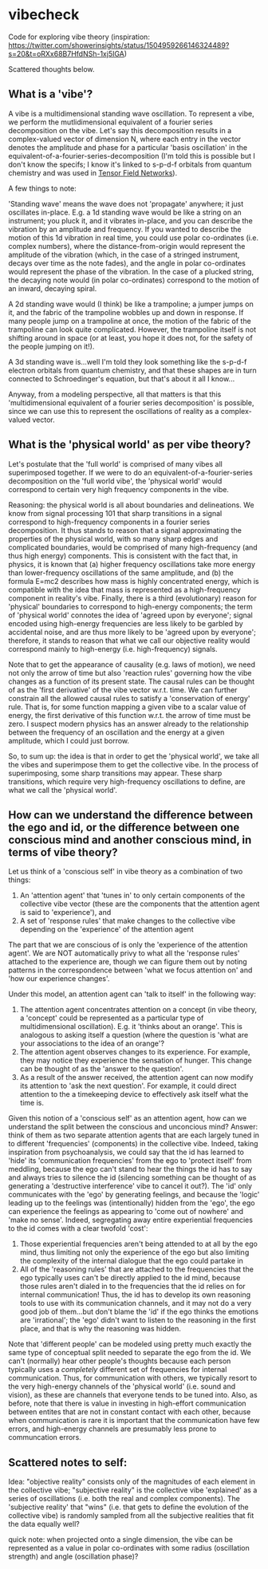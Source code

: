 # vibecheck

Code for exploring vibe theory (inspiration: https://twitter.com/showerinsights/status/1504959266146324489?s=20&t=oRXx68B7HfdNSh-1xj5IGA)

Scattered thoughts below.

## What is a 'vibe'?

A vibe is a multidimensional standing wave oscillation. To represent a vibe, we perform the mutlidimensional equivalent of a fourier series decomposition on the vibe. Let's say this decomposition results in a complex-valued vector of dimension N, where each entry in the vector denotes the amplitude and phase for a particular 'basis oscillation' in the equivalent-of-a-fourier-series-decomposition (I'm told this is possible but I don't know the specifs; I know it's linked to s-p-d-f orbitals from quantum chemistry and was used in [Tensor Field Networks](https://arxiv.org/abs/1802.08219)).

A few things to note:

'Standing wave' means the wave does not 'propagate' anywhere; it just oscillates in-place. E.g. a 1d standing wave would be like a string on an instrument; you pluck it, and it vibrates in-place, and you can describe the vibration by an amplitude and frequency. If you wanted to describe
the motion of this 1d vibration in real time, you could use polar co-ordinates (i.e. complex numbers), where the distance-from-origin would represent the amplitude of the vibration (which, in the case of a stringed instrument, decays over time as the note fades), and the angle in polar co-ordinates would represent the phase of the vibration. In the case of a plucked string, the decaying note would (in polar co-ordinates) correspond to the motion of an inward, decaying spiral.

A 2d standing wave would (I think) be like a trampoline; a jumper jumps on it, and the fabric of the trampoline wobbles up and down in response. If many people jump on a trampoline at once, the motion of the fabric of the trampoline can look quite complicated. However, the trampoline itself is not shifting around in space (or at least, you hope it does not, for the safety of the people jumping on it!).

A 3d standing wave is...well I'm told they look something like the s-p-d-f electron orbitals from quantum chemistry, and that these shapes are in turn connected to Schroedinger's equation, but that's about it all I know...

Anyway, from a modeling perspective, all that matters is that this 'multidimensional equivalent of a fourier series decomposition' is possible, since we can use this to represent the oscillations of reality as a complex-valued vector.
 
## What is the 'physical world' as per vibe theory?  

Let's postulate that the 'full world' is comprised of many vibes all superimposed together. If we were to do an equivalent-of-a-fourier-series decomposition on the 'full world vibe', the 'physical world' would correspond to certain very high frequency components in the vibe.

Reasoning: the physical world is all about boundaries and delineations. We know from signal processing 101 that sharp transitions in a signal correspond to high-frequency components in a fourier series decomposition. It thus stands to reason that a signal approximating the properties of the physical world, with so many sharp edges and complicated boundaries, would be comprised of many high-frequency (and thus high energy) components. This is consistent with the fact that, in physics, it is known that (a) higher frequency oscillations take more energy than lower-frequency oscillations of the same amplitude, and (b) the formula E=mc2 describes how mass is highly concentrated energy, which is compatible with the idea that mass is represented as a high-frequency component in reality's vibe. Finally, there is a third (evolutionary) reason for 'physical' boundaries to correspond to high-energy components; the term of 'physical world' connotes the idea of 'agreed upon by everyone'; signal encoded using high-energy frequencies are less likely to be garbled by accidental noise, and are thus more likely to be 'agreed upon by everyone'; therefore, it stands to reason that what we call our objective reality would correspond mainly to high-energy (i.e. high-frequency) signals.

Note that to get the appearance of causality (e.g. laws of motion), we need not only the arrow of time but also 'reaction rules' governing how the vibe changes as a function of its present state. The causal rules can be thought of as the 'first derivative' of the vibe vector w.r.t. time. We can further constrain all the allowed causal rules to satisfy a 'conservation of energy' rule. That is, for some function mapping a given vibe to a scalar value of energy, the first derivative of this function w.r.t. the arrow of time must be zero. I suspect modern physics has an answer already to the relationship between the frequency of an oscillation and the energy at a given amplitude, which I could just borrow.

So, to sum up: the idea is that in order to get the 'physical world', we take all the vibes and superimpose them to get the collective vibe. In the process of superimposing, some sharp transitions may appear. These sharp transitions, which require very high-frequency oscillations to define, are what we call the 'physical world'.


## How can we understand the difference between the ego and id, or the difference between one conscious mind and another conscious mind, in terms of vibe theory?

Let us think of a 'conscious self' in vibe theory as a combination of two things:
 1. An 'attention agent' that 'tunes in' to only certain components of the collective vibe vector (these are the components that the attention agent is said to 'experience'), and
 2. A set of 'response rules' that make changes to the collective vibe depending on the 'experience' of the attention agent

The part that we are conscious of is only the 'experience of the attention agent'. We are NOT automatically privy to what all the 'response rules' attached to the experience are, though we can figure them out by noting patterns in the correspondence between 'what we focus attention on' and 'how our experience changes'.

Under this model, an attention agent can 'talk to itself' in the following way:
1. The attention agent concentrates attention on a concept (in vibe theory, a 'concept' could be represented as a particular type of multidimensional oscillation). E.g. it 'thinks about an orange'. This is analogous to asking itself a question (where the question is 'what are your associations to the idea of an orange'?
2. The attention agent observes changes to its experience. For example, they may notice they experience the sensation of hunger. This change can be thought of as the 'answer to the question'.
3. As a result of the answer received, the attention agent can now modify its attention to 'ask the next question'. For example, it could direct attention to the a timekeeping device to effectively ask itself what the time is.

Given this notion of a 'conscious self' as an attention agent, how can we understand the split between the conscious and unconcious mind? Answer: think of them as two separate attention agents that are each largely tuned in to different 'frequencies' (components) in the collective vibe. Indeed, taking inspiration from psychoanalysis, we could say that the id has learned to 'hide' its 'communication frequencies' from the ego to 'protect itself' from meddling, because the ego can't stand to hear the things the id has to say and always tries to silence the id (silencing something can be thought of as generating a 'destructive interference' vibe to cancel it out?). The 'id' only communicates with the 'ego' by generating feelings, and because the 'logic' leading up to the feelings was (intentionally) hidden from the 'ego', the ego can experience the feelings as appearing to 'come out of nowhere' and 'make no sense'. Indeed, segregating away entire experiential frequencies to the id comes with a clear twofold 'cost':
1. Those experiential frequencies aren't being attended to at all by the ego mind, thus limiting not only the experience of the ego but also limiting the complexity of the internal dialogue that the ego could partake in
2. All of the 'reasoning rules' that are attached to the frequencies that the ego typically uses can't be directly applied to the
 id mind, because those rules aren't dialed in to the frequencies that the id relies on for internal communication! Thus, the id has to develop its own reasoning tools to use with its communication channels, and it may not do a very good job of them...but don't blame the 'id' if the ego thinks the emotions are 'irrational'; the 'ego' didn't want to listen to the reasoning in the first place, and that is why the reasoning was hidden.

Note that 'different people' can be modeled using pretty much exactly the same type of conceptual split needed to separate the ego from the id. We can't (normally) hear other people's thoughts because each person typically uses a *completely* different set of frequencies for internal communication. Thus, for communication with others, we typically resort to the very high-energy channels of the 'physical world' (i.e. sound and vision), as these are channels that everyone tends to be tuned into. Also, as before, note that there is value in investing in high-effort communication between entites that are not in constant contact with each other, because when communication is rare it is important that the communication have few errors, and high-energy channels are presumably less prone to communcation errors.


## Scattered notes to self:

Idea: "objective reality" consists only of the magnitudes of each element in the collective vibe; "subjective reality" is the collective vibe 'explained' as a series of oscillations (i.e. both the real and complex components). The 'subjective reality' that "wins" (i.e. that gets to define the evolution of the collective vibe) is randomly sampled from all the subjective realities that fit the data equally well?

quick note: when projected onto a single dimension, the vibe can be represented as a value in polar co-ordinates with some radius (oscillation strength) and angle (oscillation phase)?

